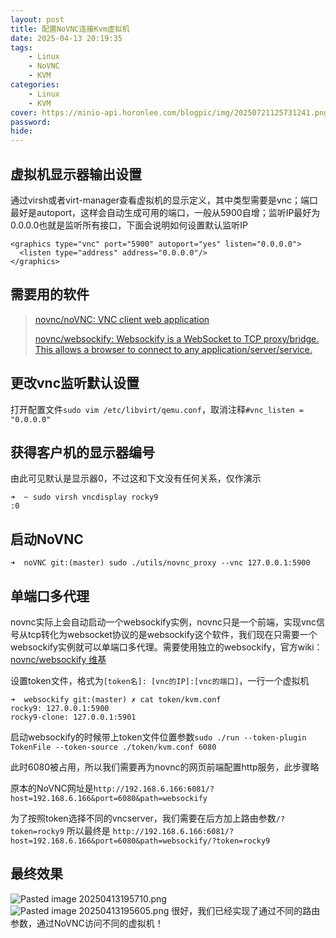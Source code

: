 ```yaml
---
layout: post
title: 配置NoVNC连接Kvm虚拟机
date: 2025-04-13 20:19:35
tags: 
    - Linux
    - NoVNC
    - KVM
categories: 
    - Linux
    - KVM
cover: https://minio-api.horonlee.com/blogpic/img/20250721125731241.png
password: 
hide: 
---
```

## 虚拟机显示器输出设置
通过virsh或者virt-manager查看虚拟机的显示定义，其中类型需要是vnc；端口最好是autoport，这样会自动生成可用的端口，一般从5900自增；监听IP最好为0.0.0.0也就是监听所有接口，下面会说明如何设置默认监听IP
```
<graphics type="vnc" port="5900" autoport="yes" listen="0.0.0.0">
  <listen type="address" address="0.0.0.0"/>
</graphics>
```
## 需要用的软件

> [novnc/noVNC: VNC client web application](https://github.com/novnc/noVNC)
> 
> [novnc/websockify: Websockify is a WebSocket to TCP proxy/bridge. This allows a browser to connect to any application/server/service.](https://github.com/novnc/websockify)
## 更改vnc监听默认设置

打开配置文件`sudo vim /etc/libvirt/qemu.conf`，取消注释`#vnc_listen = "0.0.0.0"`
## 获得客户机的显示器编号

由此可见默认是显示器0，不过这和下文没有任何关系，仅作演示
```
➜  ~ sudo virsh vncdisplay rocky9
:0
```
## 启动NoVNC

`➜  noVNC git:(master) sudo ./utils/novnc_proxy --vnc 127.0.0.1:5900`
## 单端口多代理

novnc实际上会自动启动一个websockify实例，novnc只是一个前端，实现vnc信号从tcp转化为websocket协议的是websockify这个软件，我们现在只需要一个websockify实例就可以单端口多代理。需要使用独立的websockify，官方wiki：[novnc/websockify 维基](https://github.com/novnc/websockify/wiki/Token-based-target-selection)

设置token文件，格式为`[token名]: [vnc的IP]:[vnc的端口]`，一行一个虚拟机
```
➜  websockify git:(master) ✗ cat token/kvm.conf
rocky9: 127.0.0.1:5900
rocky9-clone: 127.0.0.1:5901
```
启动websockify的时候带上token文件位置参数`sudo ./run --token-plugin TokenFile --token-source ./token/kvm.conf 6080`

此时6080被占用，所以我们需要再为novnc的网页前端配置http服务，此步骤略

原本的NoVNC网址是`http://192.168.6.166:6081/?host=192.168.6.166&port=6080&path=websockify`

为了按照token选择不同的vncserver，我们需要在后方加上路由参数`/?token=rocky9`
所以最终是
`http://192.168.6.166:6081/?host=192.168.6.166&port=6080&path=websockify/?token=rocky9`
## 最终效果
![Pasted image 20250413195710.png](https://minio-api.horonlee.com/blogpic/img/20250721125034724.png)
![Pasted image 20250413195605.png](https://minio-api.horonlee.com/blogpic/img/20250721125040496.png)
很好，我们已经实现了通过不同的路由参数，通过NoVNC访问不同的虚拟机！